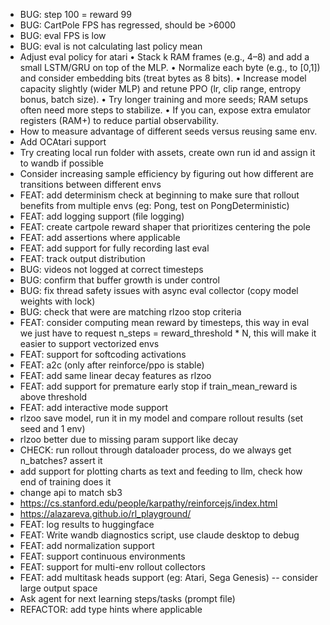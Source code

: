 - BUG: step 100 = reward 99
- BUG: CartPole FPS has regressed, should be >6000
- BUG: eval FPS is low
- BUG: eval is not calculating last policy mean
- Adjust eval policy for atari
	•	Stack k RAM frames (e.g., 4–8) and add a small LSTM/GRU on top of the MLP.
	•	Normalize each byte (e.g., to [0,1]) and consider embedding bits (treat bytes as 8 bits).
	•	Increase model capacity slightly (wider MLP) and retune PPO (lr, clip range, entropy bonus, batch size).
	•	Try longer training and more seeds; RAM setups often need more steps to stabilize.
	•	If you can, expose extra emulator registers (RAM+) to reduce partial observability.
- How to measure advantage of different seeds versus reusing same env.
- Add OCAtari support
- Try creating local run folder with assets, create own run id and assign it to wandb if possible
- Consider increasing sample efficiency by figuring out how different are transitions between different envs
- FEAT: add determinism check at beginning to make sure that rollout benefits from multiple envs (eg: Pong, test on PongDeterministic)
- FEAT: add logging support (file logging)
- FEAT: create cartpole reward shaper that prioritizes centering the pole
- FEAT: add assertions where applicable
- FEAT: add support for fully recording last eval
- FEAT: track output distribution
- BUG: videos not logged at correct timesteps
- BUG: confirm that buffer growth is under control
- BUG: fix thread safety issues with async eval collector (copy model weights with lock)
- BUG: check that were are matching rlzoo stop criteria
- FEAT: consider computing mean reward by timesteps, this way in eval we just have to request n_steps = reward_threshold * N, this will make it easier to support vectorized envs
- FEAT: support for softcoding activations
- FEAT: a2c (only after reinforce/ppo is stable)
- FEAT: add same linear decay features as rlzoo
- FEAT: add support for premature early stop if train_mean_reward is above threshold
- FEAT: add interactive mode support
- rlzoo save model, run it in my model and compare rollout results (set seed and 1 env)
- rlzoo better due to missing param support like decay
- CHECK: run rollout through dataloader process, do we always get n_batches? assert it 
- add support for plotting charts as text and feeding to llm, check how end of training does it
- change api to match sb3
- https://cs.stanford.edu/people/karpathy/reinforcejs/index.html
- https://alazareva.github.io/rl_playground/
- FEAT: log results to huggingface
- FEAT: Write wandb diagnostics script, use claude desktop to debug
- FEAT: add normalization support
- FEAT: support continuous environments
- FEAT: support for multi-env rollout collectors
- FEAT: add multitask heads support (eg: Atari, Sega Genesis) -- consider large output space
- Ask agent for next learning steps/tasks (prompt file)
- REFACTOR: add type hints where applicable